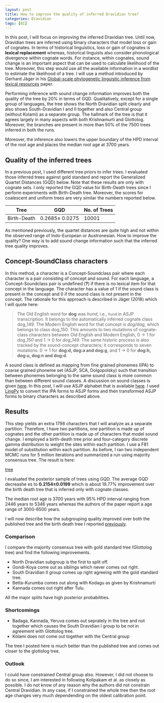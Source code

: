```yaml
---
layout: post
title: How to improve the quality of inferred Dravidian tree?
categories: Dravidian
tags: [BI]
---
```


In this post, I will focus on improving the inferred Dravidian tree. Until now, Dravidian trees are inferred using binary characters that model loss or gain of cognates. In terms of historical linguistics, loss or gain of cognates is **lexical replacement** whereas, historical linguists also consider phonological divergence within cognate words. For instance, within cognates, sound change is an important aspect that can be used to calculate likelihood of the tree. Moreover, this step would use all the available information in a wordlist to estimate the likelihood of a tree. I will use a method introduced by Gerhard Jäger in his [Global-scale phylogenetic linguistic inference from lexical resources](https://arxiv.org/pdf/1802.06079.pdf) paper.

Performing inference with sound change information improves both the quality of the tree by 20% in terms of GQD. Qualitatively, except for a single group of languages, the tree shows the North Dravidian split clearly and also shows South-Dravidian I and II together and also Central group (without Kolami) as a separate group. The hallmark of the tree is that it agrees largely in many aspects with both Krishnamurti and Glottolog. Moreover, the branches are present in more than 50% of the 7500 trees inferred in both the runs. 

Moreover, the inference also lowers the upper boundary of the HPD interval of the root age and places the median root age at 3700 years.

## Quality of the inferred trees

In a previous post, I used different tree priors to infer trees.  I evaluated those inferred trees against gold standard and report the Generalized Quartet Distances (GQD) below. Note that these results are only with cognate sets. I only reported the GQD value for Birth-Death trees since I perform experiments with Birth-Death tree. Moreover, the scores for coalescent and uniform trees are very similar the numbers reported below.

Tree| GQD| No. of Trees
---|---|---
Birth-Death| 0.2685± 0.0275| 10001

As mentioned previously, the quartet distances are quite high and not within the observed range of Indo-European or Austronesian. How to improve the quality? One way is to add sound change information such that the inferred tree quality improves.

## Concept-SoundClass characters

In this method, a character is a Concept-Soundclass pair where each character is a pair consisting of concept and sound. For each language, a Concept-Soundclass pair is undefined (**?**) if there is no lexical item for that concept in the language. The character has a value of 1 if the sound class is present in the concept and 0 if the sound class is not present in the concept. The rationale for this approach is described in Jäger (2018) which I will quote here:

>The Old English word for **dog** was *hund*, i.e., `hund` in ASJP transcription. It belongs to the automatically inferred cognate class dog_149. The Modern English word for that concept is *dog/dag*, which belongs to class dog_150. This amounts to two mutations of cognate-class characters between Old English and Modern English, 0 -> 1 for *dog_150* and 1 -> 0 for *dog_149*. The same historic process is also tracked by the sound-concept characters; it corresponds to seven mutations: 0 -> 1 for **dog:d, dog:a and dog:g**, and 1 -> 0 for **dog:h, dog:u, dog:n and dog:d**.


A sound class is defined as mapping from fine grained phonemes (IPA) to coarse grained phoneme set (ASJP, SCA, Dolgopolsky) such that transition between phonemes belonging to the same sound class is more common than between different sound classes. A discussion on sound classes is given [here](http://media.leidenuniv.nl/legacy/console19-proceedings-list.pdf). In this post, I will use ASJP alphabet that is available [here](https://en.wikipedia.org/wiki/Automated_Similarity_Judgment_Program#ASJPcode). I used [LingPy](https://github.com/lingpy/lingpy) to convert the IPA forms to ASJP forms and then transformed ASJP forms to binary characters as described above.

##  Results

This step yields an extra 1798 characters that I will analyze as a separate partition. Therefore, I have two partitions, one partition is made up of cognates and the other partition is made up of characters that model sound change. I employed a birth-death tree prior and four-category discrete gamma distribution to weight the sites within each partition. I use a F81 model of substitution within each partition. As before, I ran two independent MCMC runs for 5 million iterations and summarized a run using majority consensus tree. The result is here:

[tree](https://github.com/ktrama/ktrama.github.io/blob/master/_files/dravPartition.con.tre.pdf)

I evaluated the posterior sample of trees using GQD. The average GQD decreashe es to **0.2154±0.0199** which is about 19.77% improvement over the birth death tree that is inferred only with cognate classes.

The median root age is 3700 years with 95% HPD interval ranging from 2446 years to 5346 years whereas the authors of the paper report a age range of 3000-6500 years.

I will now describe how the subgrouping quality improved over both the published tree and the birth death tree I reported [previously](https://github.com/ktrama/ktrama.github.io/blob/master/_files/dravBirthdeath.con.tre.pdf).

### Comparison
I compare the majority consensus tree with gold standard tree (Glottolog tree) and find the following improvements.

* North Dravidian subgroup is the first to split off.
* Gondi-Koya come out as siblings which never comes out right.
* South Dravidian II group comes up right agreeing with the gold standard tree.
* Betta-Kurumba comes out along with Kodagu as given by Krishnamurti
* Kannada comes out right after Tulu.

All the major splits have high posterior probabilities.

### Shortcomings
* Badaga, Kannada, Yeruva comes out seprately in the tree and not together which causes the South Dravidian I group to be not in agreement with Glottolog tree.
* Kolami does not come out together with the Central group

The tree I posted here is much better than the published tree and comes out closer to the glottolog tree.

### Outlook

I could have constrained Central group also. However, I did not choose to do so since, I am interested in following Kolipakam et al. as closely as possible. I do not know of any reason why the authors did not constrain Central Dravidian. In any case, if I constrained the whole tree then the root age changes very much dependending on the oldest calibration point.

